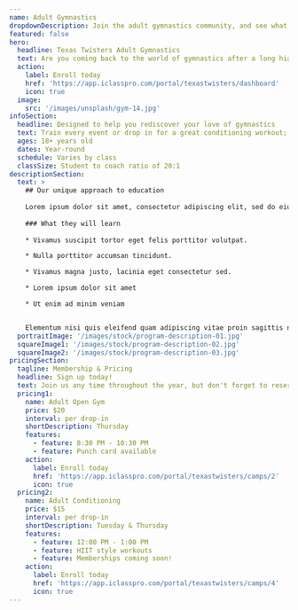 ```yaml
---
name: Adult Gymnastics
dropdownDescription: Join the adult gymnastics community, and see what you've been missing!
featured: false
hero:
  headline: Texas Twisters Adult Gymnastics
  text: Are you coming back to the world of gymnastics after a long hiatus? Or maybe you're giving it a chance for the first time. We've got a place for you!
  action:
    label: Enroll today
    href: 'https://app.iclasspro.com/portal/texastwisters/dashboard'
    icon: true
  image:
    src: '/images/unsplash/gym-14.jpg'
infoSection:
  headline: Designed to help you rediscover your love of gymnastics
  text: Train every event or drop in for a great conditioning workout; the choice is yours! Either way, you’ll realize you’re still capable of more than you think.
  ages: 18+ years old
  dates: Year-round
  schedule: Varies by class
  classSize: Student to coach ratio of 20:1
descriptionSection:
  text: >
    ## Our unique approach to education
            
    Lorem ipsum dolor sit amet, consectetur adipiscing elit, sed do eiusmod tempor incididunt ut labore et dolore magna aliqua. Nisl pretium fusce id velit ut. Id porta nibh venenatis cras sed felis eget velit. Ut morbi tincidunt augue interdum velit. Ipsum faucibus vitae aliquet nec ullamcorper sit amet. Viverra orci sagittis eu volutpat odio facilisis mauris. Diam quis enim lobortis scelerisque fermentum. Viverra mauris in aliquam sem fringilla. 
        
    ### What they will learn
          
    * Vivamus suscipit tortor eget felis porttitor volutpat.

    * Nulla porttitor accumsan tincidunt.

    * Vivamus magna justo, lacinia eget consectetur sed.

    * Lorem ipsum dolor sit amet

    * Ut enim ad minim veniam


    Elementum nisi quis eleifend quam adipiscing vitae proin sagittis nisl. Viverra vitae congue eu consequat ac felis donec et odio. Euismod nisi porta lorem mollis aliquam ut porttitor. Sed nisi lacus sed viverra tellus. Augue lacus viverra vitae congue eu consequat ac felis donec. Elementum pulvinar etiam non quam lacus. Ut venenatis tellus in metus vulputate. Ultrices dui sapien eget mi proin sed libero enim. Id velit ut tortor pretium viverra suspendisse.
  portraitImage: '/images/stock/program-description-01.jpg'
  squareImage1: '/images/stock/program-description-02.jpg'
  squareImage2: '/images/stock/program-description-03.jpg'
pricingSection:
  tagline: Membership & Pricing
  headline: Sign up today!
  text: Join us any time throughout the year, but don't forget to reserve your spot in the class. We look forward to welcoming you into the adult gymnastics community!
  pricing1:
    name: Adult Open Gym
    price: $20
    interval: per drop-in
    shortDescription: Thursday
    features:
      - feature: 8:30 PM - 10:30 PM
      - feature: Punch card available
    action:
      label: Enroll today
      href: 'https://app.iclasspro.com/portal/texastwisters/camps/2'
      icon: true
  pricing2:
    name: Adult Conditioning
    price: $15
    interval: per drop-in
    shortDescription: Tuesday & Thursday
    features:
      - feature: 12:00 PM - 1:00 PM
      - feature: HIIT style workouts
      - feature: Memberships coming soon!
    action:
      label: Enroll today
      href: 'https://app.iclasspro.com/portal/texastwisters/camps/4'
      icon: true
---
```

